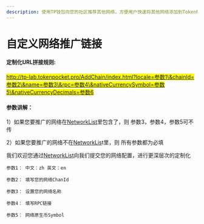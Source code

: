 ```yaml
---
description: 使用TP钱包向您的社区推荐其他网络，方便用户快速将其他网络添加到TokenPocket进行使用。
---
```


# 自定义网络推广链接

#### 定制化URL拼接规则:

&#x20;<mark style="color:blue;">http://tp-lab.tokenpocket.pro/AddChain/index.html?locale=参数1\&chainId=参数2\&name=参数3\&rpc=参数4\&nativeCurrencySymbol=参数5\&nativeCurrencyDecimals=参数6</mark>



#### 参数讲解：

1）如果您要推广的网络在[NetworkList](https://github.com/TP-Lab/networklist-org)里包含了，则 参数3，参数4，参数5可不传

2）如果您要推广的网络不在[NetworkLis](https://github.com/TP-Lab/networklist-org)t里，则 所有参数都为必填

我们欢迎您通过[NetworkList](https://github.com/TP-Lab/networklist-org)向我们提交您的网络配置，进行更深层次的定制化

`参数1： 中文：zh 英文：en`

`参数2： 填写您的网络ChanId`

`参数3： 设置您的网络名称`

`参数4： 填写RPC链接`

`参数5： 网络原生币Symbol`

